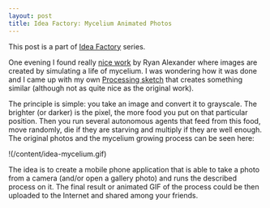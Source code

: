 ```yaml
---
layout: post
title: Idea Factory: Mycelium Animated Photos
---
```


This post is a part of [Idea Factory](http://stick.gk2.sk/2013/02/idea-factory/) series.

One evening I found really [nice work](http://www.creativeapplications.net/processing/mycelium-processing/)
by Ryan Alexander where images are created by simulating a life of mycelium.
I was wondering how it was done and I came up
with my own [Processing sketch](https://github.com/prusnak/processing/tree/master/myco)
that creates something similar (although not as quite nice as the original work).

The principle is simple: you take an image and convert it to grayscale.
The brighter (or darker) is the pixel, the more food you put
on that particular position. Then you run several autonomous agents
that feed from this food, move randomly,
die if they are starving and multiply if they are well enough.
The original photos and the mycelium growing process can be seen here:

!(/content/idea-mycelium.gif)

The idea is to create a mobile phone application that
is able to take a photo from a camera (and/or open a gallery photo)
and runs the described process on it. The final result
or animated GIF of the process could be then uploaded to the Internet
and shared among your friends.
